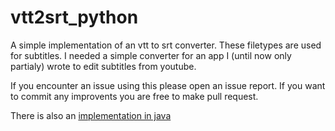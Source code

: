 # vtt2srt_python
A simple implementation of an vtt to srt converter. These filetypes are used for subtitles. I needed a simple converter for an app I (until now only partialy) wrote to edit subtitles from youtube.

If you encounter an issue using this please open an issue report.
If you want to commit any improvents you are free to make pull request.

There is also an [implementation in java](https://github.com/john2ksonn/vtt2srt_java)
